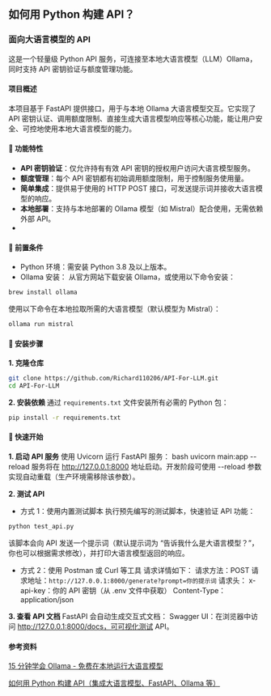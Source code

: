## 如何用 Python 构建 API？
### 面向大语言模型的 API
这是一个轻量级 Python API 服务，可连接至本地大语言模型（LLM）Ollama，同时支持 API 密钥验证与额度管理功能。

#### 项目概述
本项目基于 FastAPI 提供接口，用于与本地 Ollama 大语言模型交互。它实现了 API 密钥认证、调用额度限制、直接生成大语言模型响应等核心功能，能让用户安全、可控地使用本地大语言模型的能力。

#### 🚀 功能特性
- **API 密钥验证**：仅允许持有有效 API 密钥的授权用户访问大语言模型服务。
- **额度管理**：每个 API 密钥都有初始调用额度限制，用于控制服务使用量。
- **简单集成**：提供易于使用的 HTTP POST 接口，可发送提示词并接收大语言模型的响应。
- **本地部署**：支持与本地部署的 Ollama 模型（如 Mistral）配合使用，无需依赖外部 API。
- 
#### 📌 前置条件
- Python 环境：需安装 Python 3.8 及以上版本。
- Ollama 安装：
从官方网站下载安装 Ollama，或使用以下命令安装：
```bash
brew install ollama
```
使用以下命令在本地拉取所需的大语言模型（默认模型为 Mistral）：
```bash
ollama run mistral
```
#### 📝 安装步骤
**1. 克隆仓库**
```bash
git clone https://github.com/Richard110206/API-For-LLM.git
cd API-For-LLM
```
**2. 安装依赖**
通过 `requirements.txt` 文件安装所有必需的 Python 包：
```bash
pip install -r requirements.txt
```
#### 🔧 快速开始
**1. 启动 API 服务**
使用 Uvicorn 运行 FastAPI 服务：
bash
uvicorn main:app --reload
服务将在 http://127.0.0.1:8000 地址启动。开发阶段可使用 --reload 参数实现自动重载（生产环境需移除该参数）。

**2. 测试 API**
- 方式 1：使用内置测试脚本
执行预先编写的测试脚本，快速验证 API 功能：
```bash
python test_api.py
```
该脚本会向 API 发送一个提示词（默认提示词为 “告诉我什么是大语言模型？”，你也可以根据需求修改），并打印大语言模型返回的响应。

- 方式 2：使用 Postman 或 Curl 等工具
请求详情如下：
请求方法：POST
请求地址：`http://127.0.0.1:8000/generate?prompt=你的提示词`
请求头：
x-api-key：你的 API 密钥（从 .env 文件中获取）
Content-Type：application/json

**3. 查看 API 文档**
FastAPI 会自动生成交互式文档：
Swagger UI：在浏览器中访问 http://127.0.0.1:8000/docs，可可视化测试 API。

#### 参考资料

[15 分钟学会 Ollama - 免费在本地运行大语言模型](https://www.youtube.com/watch?v=UtSSMs6ObqY&t=600s)

[如何用 Python 构建 API（集成大语言模型、FastAPI、Ollama 等）](https://www.youtube.com/watch?v=cy6EAp4iNN4)

